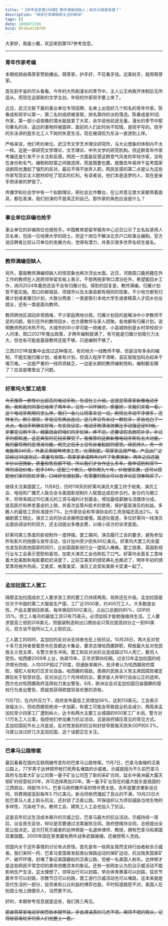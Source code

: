 ```yaml
---
title: "【参考信息第150期】教师满编但缺人；射杀示威者有理？"
description: "继续分享编辑部关注的新闻"
tags: []
date: 1699873786
bvid: BV1Ew411N75M
---
```

大家好，我是小戴，欢迎来到第157参考信息。

---

### 青年作家考编

本期视频由萌芽家赞助播出。萌芽家，护牙好，不花看牙钱。远离蛀牙，就用萌芽家。

首先到宇宙的尽头看看。今年的大热剧漫长的季节中，主人公王响离开体制后无所适从。而现在这部剧的文学主创，年轻的作家班宇要上岸了。

近日，武汉文联下属的事业单位专项招聘，名单上出现好几个知名的青年作家。陈春成和班宇以第一、第二名的成绩被录取，排名第四的淡豹落选。陈春成是90后作家，第一部小说夜晚的潜水艇就拿了大奖，余华说他前途无量。漫长的季节中那句著名的诗，遥远的事物将被震碎，面前的人们此时尚不知情，是班宇写的。班宇的东泳讲的是东北工人下岗的失意生活，现在被调侃为东泳一直游到上岸。

严格来说，他们考的单位，武汉市文学艺术理论研究所，与大众想象的体制内不太一样。这是一家研究文学理论、文艺理论、中外文学的研究机构。但这群青年作家考编还是引发不少关注和反感。网民一方面是反感这群意气风发的年轻作家，没有在身份和名气、编制和财富之间做选择，而是既要也要。就像去年易烊千玺考国家话剧院也激起了强烈的反对，最后不得不放弃入职。网民反感的第二点是认为这些作家写现实主义题材却吃了现实的红利。有读者说，他们本是造梦的人，现在是亲手把读者的梦毁了。

传播学和社会学中有一个拟剧理论，把社会比作舞台，在公共意见里大家都带着面具，都在表演，我们扮演的不是真正的自己。那作家的角色应该是什么？

---

### 事业单位非编也抢手

事业单位的非编岗位也很抢手。中国教育部留学服务中心近日公示了五名拟录用人员名单，包括一位哈佛大学的硕士。但这个岗位不解决北京户口和事业编制。官方说应聘者比较认可单位的发展方向，觉得有潜力，并表示很多世界名校生报名。

---

### 教师满编但缺人

另外，基层教师满编但缺人的怪现象也再次浮出水面。近日，河南周口鹿邑籍在外工作的教师在人民网领导留言板上表示，不想再拖家带口漂泊在外，希望能回乡工作，询问2024年鹿邑还会不会有归雁计划。得到的回复是，教师满编，归雁计划暂不能实施。周口的郸城县、项城市以及太康县都有相同的现象。不少地方都有归雁计划或者雁归计划，大致分两类：一类是吸引本地大学生或者精英人才回乡创业就业，还有一类是面向教师。

教师跨地区调动非常困难，不少家庭两地分居。归雁计划目的是解决中小学教师不足的问题，吸引在外的教师回乡，也方便教师与家人团聚。各地都有归雁计划，说明教师热的冷热不均。大城市的中小学可能一岗难求，小县城特别是乡村学校却少人问津。周口2021年推出政策，才两年编制就满了，有可能是归雁计划吸引力太大，但也有可能是基层教师还是不够，只是编制不够了。

江西2021年就集中出现过这种情况，有的地方一线教师不够，但是没有多余的编制，不能实施归雁计划，或者有计划，但调入程序不清晰，县区层层加码办起来千难万难。一边是严重的一线师资缺乏，一边是长期的教师编制饱和，编制都去哪了？应该是哪里出了问题。

---

### 好莱坞大罢工结束

~~今天推荐一款性价比超高的电动牙刷，有请杜工介绍。这就是萌芽家新雅电动牙刷，我和我的同事已经用了两年半，没有一只坏掉的，质量好。来我们来看一看，这个电动牙刷用的怎么样，我们一会儿让同事来说一说。刷得比手动干净很多，还特省力。刷头很软，牙齿没有再出血过。这几年没有长过一颗蛀牙，牙齿也白了一点点。电动牙刷确实好用，有实验证实，电动牙刷清洁效果比手动强足足83倍。牙要是没刷干净，细菌就会把咱们的牙蛀掉，疼不说，还要请假去医院补牙。补过牙的都知道，这是典型的花钱买罪受了。我推荐的这款新雅电动牙刷有五大功能，我的最常用的是清洁功能，刷完之后牙上没有丝毫黏腻的感觉。续航持久，充一次电能用240天，外表采用钢琴烤漆工艺，光滑耐脏。萌芽家品控严格，产品出厂之前经过38道测试，质量有保障。萌芽家承诺两年内坏了免费换新，两年之后还能半价以旧换新，质量和售后都不错，所以我们才合作这么多年。我申请到和双11一样的活动价格，到手249，还配三个刷头，够你用九个月，价格很实惠，还可以搭配他们家的防蛀牙膏，口味好也很划算。有需要的观众可以去评论区领券购买了。~~

继续关注美国罢工。11月8日，历时118天的好莱坞演员大罢工终于结束。演员工会、电视和广播艺人联合会与美国影视制片人联盟达成初步合约。新合约为期三年，将带来超过10亿美元的工资与福利计划基金，增加最低薪酬与流媒体分成，提高医疗和养老基金的上限，并首次监管AI技术的使用，保护基层演员的权益。多数人的最低工资标准提升7%，比作家协会和导演协会的工资涨幅还高出2%。与编剧罢工相比，演员工会的协谈进展明显缓慢。路透社报道，多位好莱坞一线演员出面协调谈判的双方，还主动提出多缴会费，以缩小双方的诉求差距。

好莱坞第三季度的影视制作一度停摆。罢工期间，演员履行工会的要求，避免参加所有影片的拍摄与宣传活动，估计加州至少损失60亿美元。好莱坞大罢工的余震也波及到其他国家的同行，比如英国影视行业一度陷入瘫痪。罢工结束，英国影视行业与工会表示宽慰和喜悦，加拿大演员工会也称松了口气。好莱坞全面复工意味着大批美剧和电影要赶赶进度了，之前艾美奖的颁奖典礼也推迟了，明年年初的颁奖季将格外热闹，艾美奖、格莱美奖、演员工会奖和奥斯卡奖凑一起了。

---

### 孟加拉国工人罢工

隔壁孟加拉国成衣工人要求涨工资的罢工已持续两周，局势还在升级。孟加拉国是仅次于中国的第二大服装生产国，工厂近3500家，约400万工人，大多数是女性。产品主要销往欧美，每年换回550亿美元，占出口总额的85%，GDP的35%。但工人每月的最低工资只有75美元，必须加班才能勉强维持生活。工人要求提高三倍到208美元，但服装制造和出口商协会只答应提高四分之一到90美元，双方谈不拢所以工人上街抗议。

工人罢工的同时，孟加拉的反对派支持者也在上街抗议。10月28日，两大反对党十多万支持者冒着禁令在首都达卡集会，要求总理哈西娜辞职，释放最大反对党民族主义党主席，与警方发生冲突。罢工和反对派抗议造成超过10人死亡，数百人受伤。哈西娜2009年上台，执政15年，正寻求第四任期。过去12年孟加拉国的经济增长四倍，人均GDP超过了印度，但通胀率飙升。批评者认为哈西娜政府腐败，侵犯人权和打压言论自由。哈西娜的宿敌，患病的民族主义党主席因腐败被定罪后处于软禁状态。反对派近几个月持续抗议，要求放人并举行自由公正的选举。西方也对哈西娜政府滥用权力发出警告。9月，欧洲议会对孟加拉国日益猖獗的侵权行为发出警告，质疑其获得欧盟贸易优惠的资格。

11月7日，在内外压力下，政府宣布最低工资增加56%，达到113美元。工会表示涨幅太小，但哈西娜拒绝进一步加薪，称罢工可能会导致就业机会减少。两周来孟加拉至少四家工厂遭到纵火，达卡和两大主要工业城镇的600家工厂关闭。警方对1.1万名工人立案，指控他们参加暴力抗议活动，这是政府镇压意见的常见方式。孟加拉国前外长上月底说，反对党发起的抗议和封锁导致每天损失GDP的0.2%。马督公谈过好几次孟加拉国，这个话题正在关注。

---

### 巴拿马公路惨案

最后看看在国内互联网被传变形的巴拿马公路惨案。11月7日，巴拿马查梅的泛美公路上，77岁男子达林顿开枪打死两名堵路的示威者。示威是因为不久前巴拿马政府与加拿大矿业公司第一量子矿业公司签了新的采矿合同，延长中美洲最大露天铜矿的经营权20年，并可选择再加20年。第一量子矿业现在的最大股东是我国的江西铜业，持股19.5%。巴拿马政府嫌开采的特许费太低，去年底要求重新谈合同，将费用提高到每年3.75亿美元。新合同依然激起了民众的不满，10月23日大批巴拿马人走上街头抗议，还封锁了泛美公路。环保组织认为项目威胁当地生物的多样性，污染地下水。教师工会、建筑工人工会也加入了抗议。

这是去年抗议生活成本飙升的示威之后，巴拿马最大的抗议活动。示威持续一周后，议会首先妥协，辩论是否要通过法案废除合同。政府想维持合同，总统提出全民公投决定。这次打死示威者的达林顿是一名退休律师、教授，拥有巴拿马和美国双重国籍。2005年因在家里藏有两件战争武器被捕，还被控帮人洗钱。

但国内关于这件事情的讨论有点奇怪。首先是有一些网友竟然支持行凶者射杀示威者。我们来捋一捋，巴拿马爱国者发起类似保路运动的保矿运动，抗议贱卖国家矿产、破坏环境，封堵了象征美国霸权的泛美公路，但被一名美国人射杀。达林顿才是这些网民平常念叨的美帝昂撒资本的象征。还有一些网友认为抗议示威活动不能影响生产生活，这太理想了。领导出行可以封路，举办体育赛事可以封路，狂欢节嘉年华可以封路，宗教节日可以封路，罢工游行示威活动也可以堵路，这本来就是现代生活的一部分，投资者和公众利益的博弈也是。平时知道路怒不对，美国人在别国土地上随便杀人，当然更不对。

好的，本期参考信息就是这些，我们周三再见。

~~感谢萌芽家电动牙刷赞助本期节目，牙齿清洁真的马虎不得。用得不错的观众，记得给容易蛀牙的家人们也整上一套。~~


